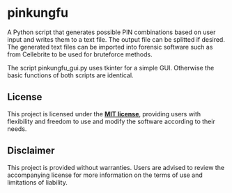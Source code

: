 # pinkungfu
A Python script that generates possible PIN combinations based on user input and writes them to a text file. The output file can be splitted if desired. The generated text files can be imported into forensic software such as from Cellebrite to be used for bruteforce methods.

The script pinkungfu_gui.py uses tkinter for a simple GUI. Otherwise the basic functions of both scripts are identical.

## License
This project is licensed under the **[MIT license](https://github.com/ot2i7ba/pinkungfu/blob/main/LICENSE)**, providing users with flexibility and freedom to use and modify the software according to their needs.

## Disclaimer
This project is provided without warranties. Users are advised to review the accompanying license for more information on the terms of use and limitations of liability.
